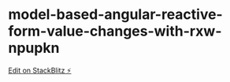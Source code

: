 # model-based-angular-reactive-form-value-changes-with-rxw-npupkn

[Edit on StackBlitz ⚡️](https://stackblitz.com/edit/model-based-angular-reactive-form-value-changes-with-rxw-npupkn)